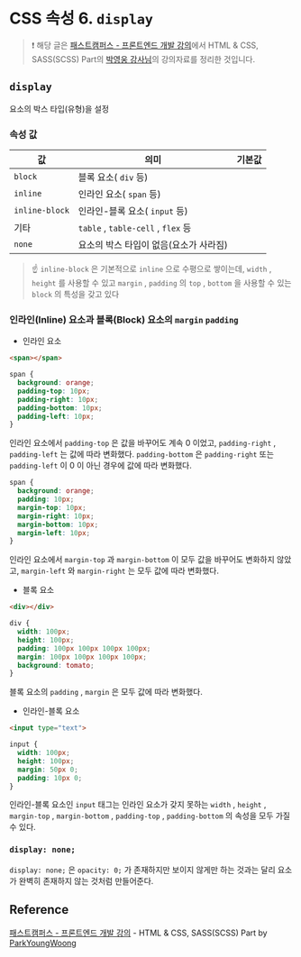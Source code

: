 # CSS 속성 6. `display`

> ❗️ 해당 글은 [패스트캠퍼스 - 프론트엔드 개발 강의](https://www.fastcampus.co.kr/dev_online_react/)에서 HTML & CSS, SASS(SCSS) Part의 [박영웅 강사님](https://github.com/ParkYoungWoong)의 강의자료를 정리한 것입니다. 

## `display`

요소의 박스 타입(유형)을 설정

### 속성 값

| 값             | 의미                                   | 기본값 |
| -------------- | -------------------------------------- | ------ |
| `block`        | 블록 요소( `div` 등)                   |        |
| `inline`       | 인라인 요소( `span` 등)                |        |
| `inline-block` | 인라인-블록 요소( `input` 등)          |        |
| 기타           | `table` , `table-cell` , `flex` 등     |        |
| `none`         | 요소의 박스 타입이 없음(요소가 사라짐) |        |

> ☝️ `inline-block` 은 기본적으로 `inline` 으로 수평으로 쌓이는데, `width` , `height` 를 사용할 수 있고 `margin` , `padding` 의 `top` , `bottom` 을 사용할 수 있는 `block` 의 특성을 갖고 있다



### 인라인(Inline) 요소과 블록(Block) 요소의 `margin` `padding`

- 인라인 요소

```html
<span></span>
```

```css
span {
  background: orange;
  padding-top: 10px;
  padding-right: 10px;
  padding-bottom: 10px;
  padding-left: 10px;
}
```

인라인 요소에서 `padding-top` 은 값을 바꾸어도 계속 0 이었고, `padding-right` , `padding-left` 는 값에 따라 변화했다. `padding-bottom` 은 `padding-right` 또는 `padding-left` 이 0 이 아닌 경우에 값에 따라 변화했다.

```css
span {
  background: orange;
  padding: 10px;
  margin-top: 10px;
  margin-right: 10px;
  margin-bottom: 10px;
  margin-left: 10px;
}
```

인라인 요소에서 `margin-top` 과 `margin-bottom` 이 모두 값을 바꾸어도 변화하지 않았고, `margin-left` 와 `margin-right` 는 모두 값에 따라 변화했다.

- 블록 요소

```html
<div></div>
```

```css
div {
  width: 100px;
  height: 100px;
  padding: 100px 100px 100px 100px;
  margin: 100px 100px 100px 100px;
  background: tomato;
}
```

블록 요소의 `padding` , `margin` 은 모두 값에 따라 변화했다.

- 인라인-블록 요소

```html
<input type="text">
```

```css
input {
  width: 100px;
  height: 100px;
  margin: 50px 0;
  padding: 10px 0;
}
```

인라인-블록 요소인 `input` 태그는 인라인 요소가 갖지 못하는 `width` , `height` , `margin-top` , `margin-bottom` , `padding-top` , `padding-bottom` 의 속성을 모두 가질 수 있다.



### `display: none;`

`display: none;` 은 `opacity: 0;` 가 존재하지만 보이지 않게만 하는 것과는 달리 요소가 완벽히 존재하지 않는 것처럼 만들어준다.

## Reference

[패스트캠퍼스 - 프론트엔드 개발 강의](https://www.fastcampus.co.kr/dev_online_react/) - HTML & CSS, SASS(SCSS) Part by [ParkYoungWoong](https://github.com/ParkYoungWoong)
